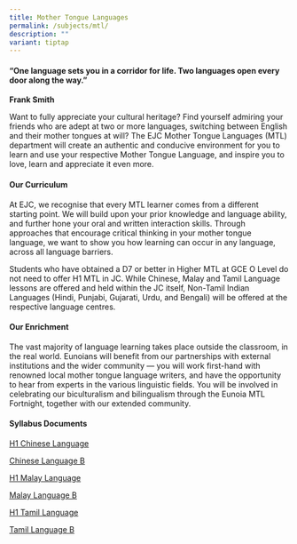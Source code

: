 ```yaml
---
title: Mother Tongue Languages
permalink: /subjects/mtl/
description: ""
variant: tiptap
---
```

<h4>“One language sets you in a corridor for life. Two languages open every door along the way.”</h4>
<p><strong>Frank Smith</strong>
</p>
<p>Want to fully appreciate your cultural heritage? Find yourself admiring
your friends who are adept at two or more languages, switching between
English and their mother tongues at will? The EJC Mother Tongue Languages
(MTL) department will create an authentic and conducive environment for
you to learn and use your respective Mother Tongue Language, and inspire
you to love, learn and appreciate it even more.</p>
<h4><strong>Our Curriculum</strong></h4>
<p>At EJC, we recognise that every MTL learner comes from a different starting
point. We will build upon your prior knowledge and language ability, and
further hone your oral and written interaction skills. Through approaches
that encourage critical thinking in your mother tongue language, we want
to show you how learning can occur in any language, across all language
barriers.</p>
<p>Students who have obtained a D7 or better in Higher MTL at GCE O Level
do not need to offer H1 MTL in JC. While Chinese, Malay and Tamil Language
lessons are offered and held within the JC itself, Non-Tamil Indian Languages
(Hindi, Punjabi, Gujarati, Urdu, and Bengali) will be offered at the respective
language centres.</p>
<h4><strong>Our Enrichment</strong></h4>
<p>The vast majority of language learning takes place outside the classroom,
in the real world. Eunoians will benefit from our partnerships with external
institutions and the wider community — you will work first-hand with renowned
local mother tongue language writers, and have the opportunity to hear
from experts in the various linguistic fields. You will be involved in
celebrating our biculturalism and bilingualism through the Eunoia MTL Fortnight,
together with our extended community.</p>
<h4><strong>Syllabus Documents</strong></h4>
<p><a href="https://www.seab.gov.sg/docs/default-source/national-examinations/syllabus/alevel/2024syllabus/8655_y24_sy.pdf" rel="noopener noreferrer nofollow" target="_blank">H1 Chinese Language</a>
</p>
<p><a href="https://www.seab.gov.sg/docs/default-source/national-examinations/syllabus/alevel/2024syllabus/8611_y24_sy.pdf" rel="noopener noreferrer nofollow" target="_blank">Chinese Language B</a>
</p>
<p><a href="https://www.seab.gov.sg/docs/default-source/national-examinations/syllabus/alevel/2024syllabus/8656_y24_sy.pdf" rel="noopener noreferrer nofollow" target="_blank">H1 Malay Language</a>
</p>
<p><a href="https://www.seab.gov.sg/docs/default-source/national-examinations/syllabus/alevel/2024syllabus/8613_y24_sy.pdf" rel="noopener noreferrer nofollow" target="_blank">Malay Language B</a>
</p>
<p><a href="https://www.seab.gov.sg/docs/default-source/national-examinations/syllabus/alevel/2024syllabus/8614_y24_sy.pdf?sfvrsn=535d8874_2" rel="noopener noreferrer nofollow" target="_blank">H1 Tamil Language</a>
</p>
<p><a href="https://www.seab.gov.sg/docs/default-source/national-examinations/syllabus/alevel/2024syllabus/8614_y24_sy.pdf" rel="noopener noreferrer nofollow" target="_blank">Tamil Language B</a>
</p>